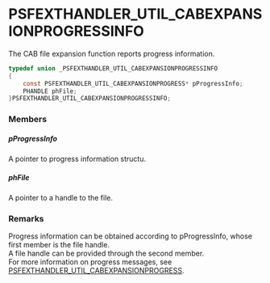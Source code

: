 # PSFEXTHANDLER_UTIL_CABEXPANSIONPROGRESSINFO
The CAB file expansion function reports progress information.
````c
typedef union _PSFEXTHANDLER_UTIL_CABEXPANSIONPROGRESSINFO
{
    const PSFEXTHANDLER_UTIL_CABEXPANSIONPROGRESS* pProgressInfo;
    PHANDLE phFile;
}PSFEXTHANDLER_UTIL_CABEXPANSIONPROGRESSINFO;
````
### Members
##### pProgressInfo
A pointer to progress information structu.
##### phFile
A pointer to a handle to the file.
### Remarks
Progress information can be obtained according to pProgressInfo, whose first member is the file handle.  
A file handle can be provided through the second member.  
For more information on progress messages, see [PSFEXTHANDLER_UTIL_CABEXPANSIONPROGRESS](PSFEXTHANDLER_UTIL_CABEXPANSIONPROGRESS_en.md).
